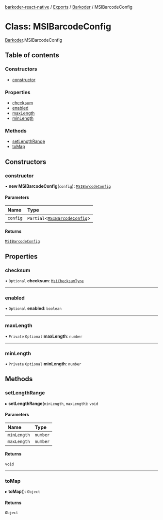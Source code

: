 [barkoder-react-native](../README.md) / [Exports](../modules.md) / [Barkoder](../modules/Barkoder.md) / MSIBarcodeConfig

# Class: MSIBarcodeConfig

[Barkoder](../modules/Barkoder.md).MSIBarcodeConfig

## Table of contents

### Constructors

- [constructor](Barkoder.MSIBarcodeConfig.md#constructor)

### Properties

- [checksum](Barkoder.MSIBarcodeConfig.md#checksum)
- [enabled](Barkoder.MSIBarcodeConfig.md#enabled)
- [maxLength](Barkoder.MSIBarcodeConfig.md#maxlength)
- [minLength](Barkoder.MSIBarcodeConfig.md#minlength)

### Methods

- [setLengthRange](Barkoder.MSIBarcodeConfig.md#setlengthrange)
- [toMap](Barkoder.MSIBarcodeConfig.md#tomap)

## Constructors

### constructor

• **new MSIBarcodeConfig**(`config`): [`MSIBarcodeConfig`](Barkoder.MSIBarcodeConfig.md)

#### Parameters

| Name | Type |
| :------ | :------ |
| `config` | `Partial`\<[`MSIBarcodeConfig`](Barkoder.MSIBarcodeConfig.md)\> |

#### Returns

[`MSIBarcodeConfig`](Barkoder.MSIBarcodeConfig.md)

## Properties

### checksum

• `Optional` **checksum**: [`MsiChecksumType`](../enums/Barkoder.MsiChecksumType.md)

___

### enabled

• `Optional` **enabled**: `boolean`

___

### maxLength

• `Private` `Optional` **maxLength**: `number`

___

### minLength

• `Private` `Optional` **minLength**: `number`

## Methods

### setLengthRange

▸ **setLengthRange**(`minLength`, `maxLength`): `void`

#### Parameters

| Name | Type |
| :------ | :------ |
| `minLength` | `number` |
| `maxLength` | `number` |

#### Returns

`void`

___

### toMap

▸ **toMap**(): `Object`

#### Returns

`Object`
